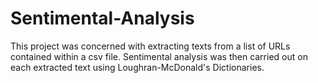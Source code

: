 # Sentimental-Analysis

This project was concerned with extracting texts from a list of URLs contained within a csv file. Sentimental analysis was then carried out on each extracted text using Loughran-McDonald's Dictionaries.
